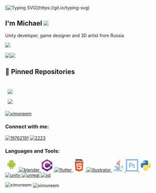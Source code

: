 
[![Typing SVG](https://readme-typing-svg.herokuapp.com?font=Figtree&size=25&pause=1000&color=46F733&background=1A1B4B00&vCenter=true&width=435&lines=Hi+there+++++(%E3%83%BB_%E3%83%BB)%E3%83%8E)](https://git.io/typing-svg)

## I'm Michael ![](https://komarev.com/ghpvc/?username=ximoneem&label=Profile%20views&color=37ff00&style=plastic)
Unity developer, game designer and 3D artist from Russia





![](https://github-profile-summary-cards.vercel.app/api/cards/profile-details?username=ximoneem&theme=solarized_dark)

![](https://github-profile-summary-cards.vercel.app/api/cards/most-commit-language?username=ximoneem&theme=solarized_dark)![](https://github-profile-summary-cards.vercel.app/api/cards/repos-per-language?username=ximoneem&theme=solarized_dark)


## 📌 Pinned Repositories

<br>

<a href="https://github.com/XimoNeem/RoadAccidentIllustrator">
  <img align="center" style="margin:0.5rem" src="https://github-readme-stats.vercel.app/api/pin/?username=XimoNeem&repo=RoadAccidentIllustrator&title_color=ffffff&text_color=c9cacc&icon_color=4AB197&bg_color=1A2B34" />
</a>

<br>

<a href="https://github.com/XimoNeem/JellyFight">
  <img align="center" style="margin:0.5rem" src="https://github-readme-stats.vercel.app/api/pin/?username=XimoNeem&repo=JellyFight&title_color=ffffff&text_color=c9cacc&icon_color=4AB197&bg_color=1A2B34" />
</a>

<br>

<p align="left"> <a href="https://github.com/ryo-ma/github-profile-trophy"><img src="https://github-profile-trophy.vercel.app/?username=ximoneem" alt="ximoneem" /></a> </p>

<h3 align="left">Connect with me:</h3>
<p align="left">
<a href="https://stackoverflow.com/users/19762191" target="blank"><img align="center" src="https://raw.githubusercontent.com/rahuldkjain/github-profile-readme-generator/master/src/images/icons/Social/stack-overflow.svg" alt="19762191" height="30" width="40" /></a>
<a href="https://discord.gg/2223" target="blank"><img align="center" src="https://raw.githubusercontent.com/rahuldkjain/github-profile-readme-generator/master/src/images/icons/Social/discord.svg" alt="2223" height="30" width="40" /></a>
</p>

<h3 align="left">Languages and Tools:</h3>
<p align="left"> <a href="https://developer.android.com" target="_blank" rel="noreferrer"> <img src="https://raw.githubusercontent.com/devicons/devicon/master/icons/android/android-original-wordmark.svg" alt="android" width="40" height="40"/> </a> <a href="https://www.blender.org/" target="_blank" rel="noreferrer"> <img src="https://download.blender.org/branding/community/blender_community_badge_white.svg" alt="blender" width="40" height="40"/> </a> <a href="https://www.w3schools.com/cs/" target="_blank" rel="noreferrer"> <img src="https://raw.githubusercontent.com/devicons/devicon/master/icons/csharp/csharp-original.svg" alt="csharp" width="40" height="40"/> </a> <a href="https://flutter.dev" target="_blank" rel="noreferrer"> <img src="https://www.vectorlogo.zone/logos/flutterio/flutterio-icon.svg" alt="flutter" width="40" height="40"/> </a> <a href="https://www.w3.org/html/" target="_blank" rel="noreferrer"> <img src="https://raw.githubusercontent.com/devicons/devicon/master/icons/html5/html5-original-wordmark.svg" alt="html5" width="40" height="40"/> </a> <a href="https://www.adobe.com/in/products/illustrator.html" target="_blank" rel="noreferrer"> <img src="https://www.vectorlogo.zone/logos/adobe_illustrator/adobe_illustrator-icon.svg" alt="illustrator" width="40" height="40"/> </a> <a href="https://www.java.com" target="_blank" rel="noreferrer"> <img src="https://raw.githubusercontent.com/devicons/devicon/master/icons/java/java-original.svg" alt="java" width="40" height="40"/> </a> <a href="https://www.photoshop.com/en" target="_blank" rel="noreferrer"> <img src="https://raw.githubusercontent.com/devicons/devicon/master/icons/photoshop/photoshop-line.svg" alt="photoshop" width="40" height="40"/> </a> <a href="https://www.python.org" target="_blank" rel="noreferrer"> <img src="https://raw.githubusercontent.com/devicons/devicon/master/icons/python/python-original.svg" alt="python" width="40" height="40"/> </a> <a href="https://unity.com/" target="_blank" rel="noreferrer"> <img src="https://www.vectorlogo.zone/logos/unity3d/unity3d-icon.svg" alt="unity" width="40" height="40"/> </a> <a href="https://unrealengine.com/" target="_blank" rel="noreferrer"> <img src="https://raw.githubusercontent.com/kenangundogan/fontisto/036b7eca71aab1bef8e6a0518f7329f13ed62f6b/icons/svg/brand/unreal-engine.svg" alt="unreal" width="40" height="40"/> </a> <a href="https://www.adobe.com/products/xd.html" target="_blank" rel="noreferrer"> <img src="https://cdn.worldvectorlogo.com/logos/adobe-xd.svg" alt="xd" width="40" height="40"/> </a> </p>

<p><img align="left" src="https://github-readme-stats.vercel.app/api/top-langs?username=ximoneem&show_icons=true&locale=en&layout=compact" alt="ximoneem" /></p>

<p>&nbsp;<img align="center" src="https://github-readme-stats.vercel.app/api?username=ximoneem&show_icons=true&theme=dark&locale=en" alt="ximoneem" /></p>

